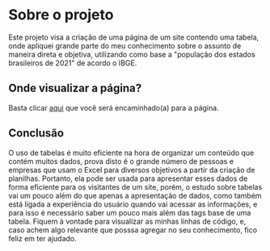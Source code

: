 <h1>Sobre o projeto</h1>
 Este projeto visa a criação de uma página de um site contendo uma tabela, onde apliquei grande parte do meu conhecimento sobre o assunto de maneira direta e objetiva, utilizando como base a "população dos estados brasileiros de 2021" de acordo o IBGE.
<h2>Onde visualizar a página?</h2>

 Basta clicar <a href="https://andrelslp.github.io/Populacao_dos_estados_brasileiros_2021-Tabelas_Responsivas/" target="_blank">aqui</a> que você será encaminhado(a) para a página.
 <h2>Conclusão</h2>
 
  O uso de tabelas é muito eficiente na hora de organizar um conteúdo que contém muitos dados, prova disto é o grande número de pessoas e empresas que usam o Excel para diversos objetivos a partir da criação de planilhas. Portanto, ela pode ser usada para apresentar esses dados de forma eficiente para os visitantes de um site, porém, o estudo sobre tabelas vai um pouco além do que apenas a apresentação de dados, como também está ligada a experiência do usuário quando vai acessar as informações, e para isso é necessário saber um pouco mais além das tags base de uma tabela. Fiquem à vontade para visualizar as minhas linhas de código, e, caso achem algo relevante que posssa agregar no seu conhecimento, fico feliz em ter ajudado.
